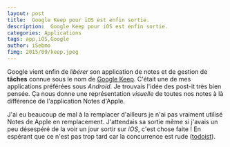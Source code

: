 ```yaml
---
layout: post
title:  Google Keep pour iOS est enfin sortie. 
description:  Google Keep pour iOS est enfin sortie. 
categories: Applications 
tags: app,iOS,Google  
author: iSebmo
fimg: 2015/09/keep.jpeg
---
```


Google vient enfin de *libérer* son application de notes et de gestion de **tâches** connue sous le nom de [Google Keep][keep]. C'était une de mes applications préférées sous *Android*. Je trouvais l'idée des post-it très bien pensée. Ça nous donne une représentation *visuelle* de toutes nos notes à là différence de l'application Notes d'Apple. 

J'ai eu beaucoup de mal à la remplacer d'ailleurs je n'ai pas vraiment utilisé Notes de Apple en remplacement. J'attendais sa sortie même si j'avais un peu désespéré de la voir un jour sortir sur *iOS*, c'est chose faite ! En espérant que ce n'est pas trop tard car la concurrence est rude ([todoist][todoist]). 

[todoist]: https://appsto.re/fr/xNOiI.i
[keep]: https://appsto.re/fr/aDhw9.i
